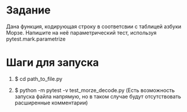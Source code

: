 # Задание

Дана функция, кодирующая строку в соответсвии с таблицей азбуки Морзе.
Напишите на неё параметрический тест, используя pytest.mark.parametrize


# Шаги для запуска

1. $ cd path_to_file.py

2. $ python -m pytest -v test_morze_decode.py 
   (Есть возможность запуска файла напрямую, но в таком случае будут отсутствовать расширенные комментарии)